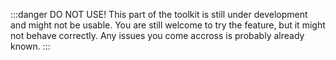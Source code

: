 :::danger DO NOT USE!
This part of the toolkit is still under development and might not be usable. You are still welcome to try the feature, but it might not behave correctly. Any issues you come accross is probably already known.
:::
